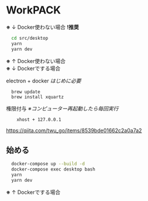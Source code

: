 # WorkPACK
**※** ↓ Docker使わない場合 **!推奨** 
```bash
  cd src/desktop
  yarn
  yarn dev
```
**※** ↑ Docker使わない場合    
**※** ↓ Dockerでする場合 

electron + docker *はじめに必要*
```
  brew update
  brew install xquartz
```

権限付与 *※コンピューター再起動したら毎回実行*
```
    xhost + 127.0.0.1
```
https://qiita.com/twu_go/items/8539bde01662c2a0a7a2

## 始める
```bash
  docker-compose up --build -d
  docker-compose exec desktop bash
  yarn
  yarn dev
```
**※** ↑ Dockerでする場合 

